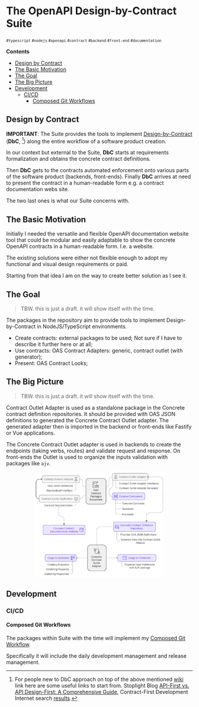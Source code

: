 # The OpenAPI Design-by-Contract Suite

<small>`#typescript` `#nodejs` `#openapi` `#contract` `#backend` `#front-end` `#documentation`</small>

**Contents**

- [Design by Contract](#design-by-contract)
- [The Basic Motivation](#the-basic-motivation)
- [The Goal](#the-goal)
- [The Big Picture](#the-big-picture)
- [Development](#development)
  - [CI/CD](#cicd)
    - [Composed Git Workflows](#composed-git-workflows)

## Design by Contract

**IMPORTANT**: The Suite provides the tools to implement [Design-by-Contract](https://en.wikipedia.org/wiki/Design_by_contract) (**DbC**, [^1]) along the entire workflow of a software product creation.

In our context but external to the Suite, **DbC** starts at requirements formalization and obtains the concrete contract definitions.

Then **DbC** gets to the contracts automated enforcement onto various parts of the software product (backends, front-ends). Finally **DbC** arrives at need to present the contract in a human-readable form e.g. a contract documentation webs site.

The two last ones is what our Suite concerns with.

## The Basic Motivation

Initially I needed the versatile and flexible OpenAPI documentation website tool that could be modular and easily adaptable to show the concrete OpenAPI contracts in a human-readable form. I.e. a website.

The existing solutions were either not flexible enough to adopt my functional and visual design requirements or paid.

Starting from that idea I am on the way to create better solution as I see it.

## The Goal

> TBW. this is just a draft. it will show itself with the time.

The packages in the repository aim to provide tools to implement Design-by-Contract in NodeJS/TypeScript environments.

- Create contracts: external packages to be used; Not sure if I have to describe it further here or at all;
- Use contracts: OAS Contract Adapters: generic, contract outlet (with generator);
- Present: OAS Contract Looks;

## The Big Picture

> TBW. this is just a draft. it will show itself with the time.

Contract Outlet Adapter is used as a standalone package in the Concrete contract definition repositories. It should be provided with OAS JSON definitions to generated the Concrete Contract Outlet adapter. The generated adapter then is imported in the backend or front-ends like Fastify or Vue applications. 

The Concrete Contract Outlet adapter is used in backends to create the endpoints (taking verbs, routes) and validate request and response. On front-ends the Outlet is used to organize the inputs validation with packages like `ajv`.

<div align="center">
  <img src="./.docs/bigger-picture-actual.svg" width="70%"/>
</div>

[^1]: For people new to DbC approach on top of the above mentioned [wiki](https://en.wikipedia.org/wiki/Design_by_contract) link here are some useful links to start from. Stoplight Blog [API-First vs. API Design-First: A Comprehensive Guide](https://blog.stoplight.io/api-first-vs-api-design-first-a-comprehensive-guide), Contract-First Development Internet search [results](https://duckduckgo.com/?q=Contract-First+Development).

## Development

### CI/CD

#### Composed Git Workflows

The packages within Suite with the time will implement my [Composed Git Workflow](https://github.com/progressing-explorations/shared/tree/master/composed-git-workflows#composed-git-workflows).

Specifically it will include the daily development management and release management.
